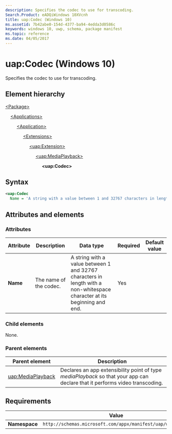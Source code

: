 ```yaml
---
description: Specifies the codec to use for transcoding.
Search.Product: eADQiWindows 10XVcnh
title: uap:Codec (Windows 10)
ms.assetid: 7b42abe0-154d-4377-ba94-4edda3d0586c
keywords: windows 10, uwp, schema, package manifest
ms.topic: reference
ms.date: 04/05/2017
---
```


# uap:Codec (Windows 10)

Specifies the codec to use for transcoding.

## Element hierarchy

[\<Package\>](element-package.md)

&nbsp;&nbsp;&nbsp;&nbsp;[\<Applications\>](element-applications.md)

&nbsp;&nbsp;&nbsp;&nbsp; &nbsp;&nbsp;&nbsp;&nbsp;[\<Application\>](element-application.md)

&nbsp;&nbsp;&nbsp;&nbsp; &nbsp;&nbsp;&nbsp;&nbsp; &nbsp;&nbsp;&nbsp;&nbsp;[\<Extensions\>](element-extensions.md)

&nbsp;&nbsp;&nbsp;&nbsp; &nbsp;&nbsp;&nbsp;&nbsp; &nbsp;&nbsp;&nbsp;&nbsp; &nbsp;&nbsp;&nbsp;&nbsp;[\<uap:Extension\>](element-uap-extension.md)

&nbsp;&nbsp;&nbsp;&nbsp; &nbsp;&nbsp;&nbsp;&nbsp; &nbsp;&nbsp;&nbsp;&nbsp; &nbsp;&nbsp;&nbsp;&nbsp; &nbsp;&nbsp;&nbsp;&nbsp;[\<uap:MediaPlayback\>](element-uap-mediaplayback.md)

&nbsp;&nbsp;&nbsp;&nbsp; &nbsp;&nbsp;&nbsp;&nbsp; &nbsp;&nbsp;&nbsp;&nbsp; &nbsp;&nbsp;&nbsp;&nbsp; &nbsp;&nbsp;&nbsp;&nbsp; &nbsp;&nbsp;&nbsp;&nbsp;**\<uap:Codec\>**

## Syntax

```xml
<uap:Codec
  Name = 'A string with a value between 1 and 32767 characters in length with a non-whitespace character at its beginning and end.' />
```

## Attributes and elements

### Attributes

| Attribute | Description | Data type | Required | Default value |
|-|-|-|-|-|
| **Name** | The name of the codec. | A string with a value between 1 and 32767 characters in length with a non-whitespace character at its beginning and end. | Yes |  |

### Child elements

None.

### Parent elements

| Parent element | Description |
|-|-|
| [uap:MediaPlayback](element-uap-mediaplayback.md) | Declares an app extensibility point of type *mediaPlayback* so that your app can declare that it performs video transcoding. |

## Requirements

|   | Value |
|--|--|
| **Namespace** | `http://schemas.microsoft.com/appx/manifest/uap/windows10` |
